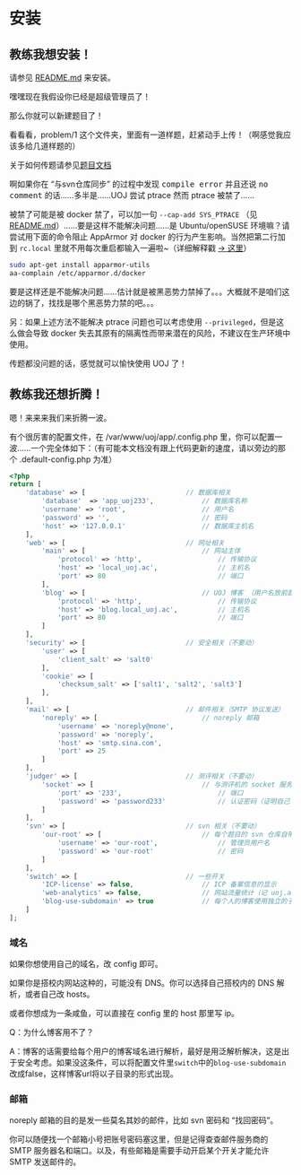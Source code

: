 # 安装

## 教练我想安装！

请参见 [README.md](https://github.com/vfleaking/uoj/blob/master/README.md) 来安装。

嘿嘿现在我假设你已经是超级管理员了！

那么你就可以新建题目了！

看看看，problem/1 这个文件夹，里面有一道样题，赶紧动手上传！（啊感觉我应该多给几道样题的）

关于如何传题请参见[题目文档](problem/)

啊如果你在 “与svn仓库同步” 的过程中发现 <samp>compile error</samp> 并且还说 <samp>no comment</samp> 的话……多半是……UOJ 尝试 ptrace 然而 ptrace 被禁了……

被禁了可能是被 docker 禁了，可以加一句 `--cap-add SYS_PTRACE` （见 [README.md](https://github.com/vfleaking/uoj/blob/master/README.md)）……要是这样不能解决问题……是 Ubuntu/openSUSE 环境嘛？请尝试用下面的命令阻止 AppArmor 对 docker 的行为产生影响。当然把第二行加到 `rc.local` 里就不用每次重启都输入一遍啦~（详细解释戳 [→ 这里](https://github.com/docker/docker/issues/7276)）

```sh
sudo apt-get install apparmor-utils
aa-complain /etc/apparmor.d/docker
```

要是这样还是不能解决问题……估计就是被黑恶势力禁掉了。。。大概就不是咱们这边的锅了，找找是哪个黑恶势力禁的吧。。。

另：如果上述方法不能解决 ptrace 问题也可以考虑使用 `--privileged`，但是这么做会导致 docker 失去其原有的隔离性而带来潜在的风险，不建议在生产环境中使用。

传题都没问题的话，感觉就可以愉快使用 UOJ 了！

## 教练我还想折腾！

嗯！来来来我们来折腾一波。

有个很厉害的配置文件，在 /var/www/uoj/app/.config.php 里，你可以配置一波……一个完全体如下：（有可能本文档没有跟上代码更新的速度，请以旁边的那个 .default-config.php 为准）

```php
<?php
return [
	'database' => [                         // 数据库相关
		'database'  => 'app_uoj233',            // 数据库名称
		'username' => 'root',                   // 用户名
		'password' => '',                       // 密码
		'host' => '127.0.0.1'                   // 数据库主机名
	],
	'web' => [                              // 网址相关
		'main' => [                             // 网站主体
			'protocol' => 'http',                   // 传输协议
			'host' => 'local_uoj.ac',               // 主机名
			'port' => 80                            // 端口
		],
		'blog' => [                             // UOJ 博客 （用户名放前面之后成为完整的域名）
			'protocol' => 'http',                   // 传输协议
			'host' => 'blog.local_uoj.ac',          // 主机名
			'port' => 80                            // 端口
		]
	],
	'security' => [                         // 安全相关（不要动）
		'user' => [
			'client_salt' => 'salt0'
		],
		'cookie' => [
			'checksum_salt' => ['salt1', 'salt2', 'salt3']
		],
	],
	'mail' => [                             // 邮件相关（SMTP 协议发送）
		'noreply' => [                          // noreply 邮箱
			'username' => 'noreply@none',
			'password' => 'noreply',
			'host' => 'smtp.sina.com',
			'port' => 25
		]
	],
	'judger' => [                           // 测评相关（不要动）
		'socket' => [                           // 与测评机的 socket 服务器通讯的设置
			'port' => '233',                        // 端口
			'password' => 'password233'             // 认证密码（证明自己 UOJ 服务器）
		]
	],
	'svn' => [                              // svn 相关（不要动）
		'our-root' => [                         // 每个题目的 svn 仓库自带的仓库管理员
			'username' => 'our-root',               // 管理员用户名
			'password' => 'our-root'                // 密码
		]
	],
	'switch' => [                           // 一些开关
		'ICP-license' => false,                 // ICP 备案信息的显示
		'web-analytics' => false,			    // 网站流量统计（记 uoj.ac 名下……想统计自己的得改代码）
		'blog-use-subdomain' => true			// 每个人的博客使用独立的子域名
	]
];
```

### 域名
如果你想使用自己的域名，改 config 即可。

如果你是搭校内网站这种的，可能没有 DNS。你可以选择自己搭校内的 DNS 解析，或者自己改 hosts。

或者你想成为一条咸鱼，可以直接在 config 里的 host 那里写 ip。

Q：为什么博客用不了？

A：博客的话需要给每个用户的博客域名进行解析，最好是用泛解析解决，这是出于安全考虑。如果没这条件，可以将配置文件里`switch`中的`blog-use-subdomain`改成false，这样博客url将以子目录的形式出现。

### 邮箱
noreply 邮箱的目的是发一些莫名其妙的邮件，比如 svn 密码和 “找回密码”。

你可以随便找一个邮箱小号把账号密码塞这里，但是记得查查邮件服务商的 SMTP 服务器名和端口。以及，有些邮箱是需要手动开启某个开关才能允许 SMTP 发送邮件的。
